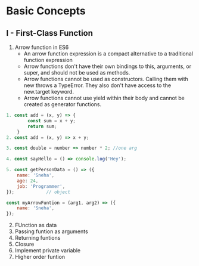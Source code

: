 <!-- @format -->

# Basic Concepts

## I - First-Class Function

1. Arrow function in ES6
   - An arrow function expression is a compact alternative to a traditional function expression
   - Arrow functions don't have their own bindings to this, arguments, or super, and should not be used as methods.
   - Arrow functions cannot be used as constructors. Calling them with new throws a TypeError. They also don't have access to the new.target keyword.
   - Arrow functions cannot use yield within their body and cannot be created as generator functions.

```javascript
1. const add = (x, y) => {
        const sum = x + y;
        return sum;
    }
2. const add = (x, y) => x + y;

3. const double = number => number * 2; //one arg

4. const sayHello = () => console.log('Hey');

5. const getPersonData = () => ({
    name: 'Sneha',
    age: 24,
    job: 'Programmer',
});            // object

const myArrowFuntion = (arg1, arg2) => ({
    name: 'Sneha',
});
```

2. FUnction as data
3. Passing funtion as arguments
4. Returning funtions
5. Closure
6. Implement private variable
7. Higher order funtion
